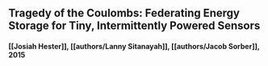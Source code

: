 ## Tragedy of the Coulombs: Federating Energy Storage for Tiny, Intermittently Powered Sensors

#### [[Josiah Hester]], [[authors/Lanny Sitanayah]], [[authors/Jacob Sorber]], 2015

